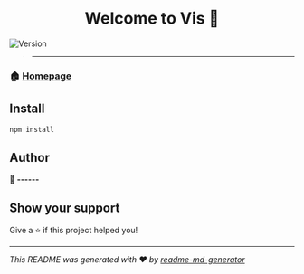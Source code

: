 <h1 align="center">Welcome to Vis 👋</h1>
<p>
  <img alt="Version" src="https://img.shields.io/badge/version-0.1.0-blue.svg?cacheSeconds=2592000" />
</p>

> ----

### 🏠 [Homepage](https://still-ravine-46486.herokuapp.com)

## Install

```sh
npm install
```

## Author

👤 **------**


## Show your support

Give a ⭐️ if this project helped you!

***
_This README was generated with ❤️ by [readme-md-generator](https://github.com/kefranabg/readme-md-generator)_